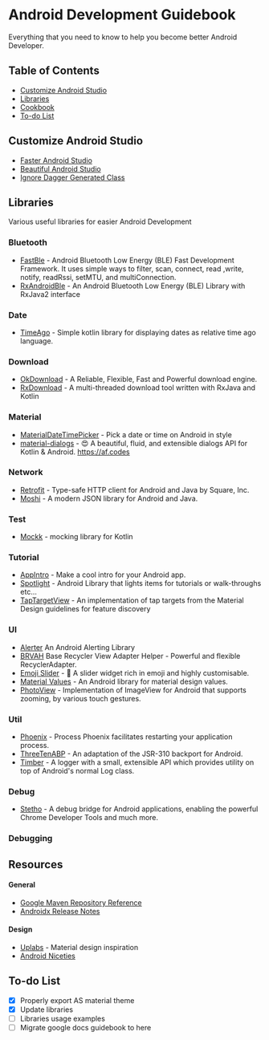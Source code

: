 # Android Development Guidebook

Everything that you need to know to help you become better Android Developer.

## Table of Contents

* [Customize Android Studio](#customize-android-studio)
* [Libraries](#libraries)
* [Cookbook](#cookbook)
* [To-do List](#to-do-list)

## Customize Android Studio

* [Faster Android Studio](https://github.com/100nandoo/Android-Development-Guidebook/blob/master/customization/Faster_Android_Studio.md)
* [Beautiful Android Studio](https://github.com/100nandoo/Android-Development-Guidebook/blob/master/customization/Beautiful_Android_Studio.md)
* [Ignore Dagger Generated Class](https://github.com/100nandoo/Android-Development-Guidebook/blob/master/customization/Ignore_Dagger.md)

## Libraries

Various useful libraries for easier Android Development

### Bluetooth

* [FastBle](https://github.com/Jasonchenlijian/FastBle) - Android Bluetooth Low Energy (BLE) Fast Development Framework. It uses simple ways to filter, scan, connect, read ,write, notify, readRssi, setMTU, and multiConnection.
* [RxAndroidBle](https://github.com/Polidea/RxAndroidBle) - An Android Bluetooth Low Energy (BLE) Library with RxJava2 interface

### Date

* [TimeAgo](https://github.com/marlonlom/timeago) - Simple kotlin library for displaying dates as relative time ago language.

### Download

* [OkDownload](https://github.com/lingochamp/okdownload) - A Reliable, Flexible, Fast and Powerful download engine.
* [RxDownload](https://github.com/ssseasonnn/RxDownload) - A multi-threaded download tool written with RxJava and Kotlin

### Material

* [MaterialDateTimePicker](https://github.com/wdullaer/MaterialDateTimePicker) - Pick a date or time on Android in style
* [material-dialogs](https://github.com/afollestad/material-dialogs) - 😍 A beautiful, fluid, and extensible dialogs API for Kotlin & Android. https://af.codes

### Network

* [Retrofit](https://github.com/square/retrofit) - Type-safe HTTP client for Android and Java by Square, Inc.
* [Moshi](https://github.com/square/moshi) - A modern JSON library for Android and Java.

### Test

* [Mockk](https://github.com/mockk/mockk) - mocking library for Kotlin


### Tutorial

* [AppIntro](https://github.com/AppIntro/AppIntro) - Make a cool intro for your Android app.
* [Spotlight](https://github.com/TakuSemba/Spotlight) - Android Library that lights items for tutorials or walk-throughs etc...
* [TapTargetView](https://github.com/KeepSafe/TapTargetView) - An implementation of tap targets from the Material Design guidelines for feature discovery

### UI

* [Alerter](https://github.com/Tapadoo/Alerter) An Android Alerting Library
* [BRVAH](https://github.com/CymChad/BaseRecyclerViewAdapterHelper) Base Recycler View Adapter Helper - Powerful and flexible RecyclerAdapter.
* [Emoji Slider](https://github.com/bernaferrari/EmojiSlider) - 🤯 A slider widget rich in emoji and highly customisable.
* [Material Values](https://github.com/AoDevBlue/MaterialValues) - An Android library for material design values.
* [PhotoView](https://github.com/chrisbanes/PhotoView) - Implementation of ImageView for Android that supports zooming, by various touch gestures.

### Util

* [Phoenix](https://github.com/JakeWharton/ProcessPhoenix) - Process Phoenix facilitates restarting your application process.
* [ThreeTenABP](https://github.com/JakeWharton/ThreeTenABP) - An adaptation of the JSR-310 backport for Android.
* [Timber](https://github.com/JakeWharton/timber) - A logger with a small, extensible API which provides utility on top of Android's normal Log class.


### Debug

* [Stetho](https://github.com/facebook/stetho) - A debug bridge for Android applications, enabling the powerful Chrome Developer Tools and much more.

### Debugging

## Resources

#### General

* [Google Maven Repository Reference](https://dl.google.com/dl/android/maven2/index.html)
* [Androidx Release Notes](https://developer.android.com/jetpack/androidx/releases/activity)

#### Design

* [Uplabs](https://www.uplabs.com/android) - Material design inspiration
* [Android Niceties](https://androidniceties.tumblr.com/)

## To-do List

- [x] Properly export AS material theme
- [x] Update libraries
- [ ] Libraries usage examples
- [ ] Migrate google docs guidebook to here
